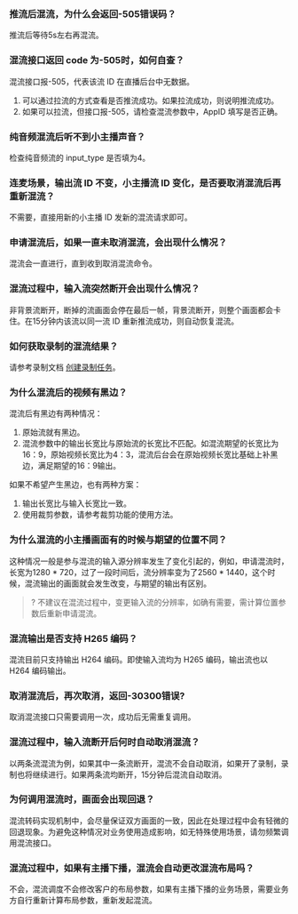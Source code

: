 <span id="que1"></span>
### 推流后混流，为什么会返回-505错误码？
推流后等待5s左右再混流。


<span id="que2"></span>
### 混流接口返回 code 为-505时，如何自查？
混流接口报-505，代表该流 ID 在直播后台中无数据。
1. 可以通过拉流的方式查看是否推流成功。如果拉流成功，则说明推流成功。
2. 如果可以拉流，但接口报-505，请检查混流参数中，AppID 填写是否正确。

<span id="que3"></span>
### 纯音频混流后听不到小主播声音？
检查纯音频流的 input_type 是否填为4。

<span id="que4"></span>
### 连麦场景，输出流 ID 不变，小主播流 ID 变化，是否要取消混流后再重新混流？
不需要，直接用新的小主播 ID 发新的混流请求即可。

<span id="que5"></span>
### 申请混流后，如果一直未取消混流，会出现什么情况？
混流会一直进行，直到收到取消混流命令。

<span id="que6"></span>
### 混流过程中，输入流突然断开会出现什么情况？
非背景流断开，断掉的流画面会停在最后一帧，背景流断开，则整个画面都会卡住。在15分钟内该流以同一流 ID 重新推流成功，则自动恢复混流。

<span id="que7"></span>
### 如何获取录制的混流结果？
请参考录制文档 [创建录制任务](https://cloud.tencent.com/document/product/267/45983)。

<span id="que8"></span>
### 为什么混流后的视频有黑边？
混流后有黑边有两种情况：
1. 原始流就有黑边。
2. 混流参数中的输出长宽比与原始流的长宽比不匹配。如混流期望的长宽比为16：9，原始视频长宽比为4：3，混流后台会在原始视频长宽比基础上补黑边，满足期望的16：9输出。

如果不希望产生黑边，也有两种方案：
1. 输出长宽比与输入长宽比一致。
2. 使用裁剪参数，请参考裁剪功能的使用方法。

<span id="que9"></span>
### 为什么混流的小主播画面有的时候与期望的位置不同？
这种情况一般是参与混流的输入源分辨率发生了变化引起的，例如，申请混流时，长宽为1280 * 720，过了一段时间后，流分辨率变为了2560 * 1440，这个时候，混流输出的画面就会发生改变，与期望的输出有区别。

>? 不建议在混流过程中，变更输入流的分辨率，如确有需要，需计算位置参数后重新申请混流。

<span id="que10"></span>
### 混流输出是否支持 H265 编码？
混流目前只支持输出 H264 编码。即使输入流均为 H265 编码，输出流也以 H264 编码输出。

<span id="que11"></span>
### 取消混流后，再次取消，返回-30300错误?
取消混流接口只需要调用一次，成功后无需重复调用。

<span id="que12"></span>
### 混流过程中，输入流断开后何时自动取消混流？
以两条流混流为例，如果其中一条流断开，混流不会自动取消，如果开了录制，录制也将继续进行。如果两条流均断开，15分钟后混流自动取消。

<span id="que13"></span>
### 为何调用混流时，画面会出现回退？
混流转码实现机制中，会尽量保证双方画面的一致，因此在处理过程中会有轻微的回退现象。为避免这种情况对业务使用造成影响，如无特殊使用场景，请勿频繁调用混流接口。

<span id="que14"></span>
### 混流过程中，如果有主播下播，混流会自动更改混流布局吗？
不会，混流调度不会修改客户的布局参数，如果有主播下播的业务场景，需要业务方自行重新计算布局参数，重新发起混流。
